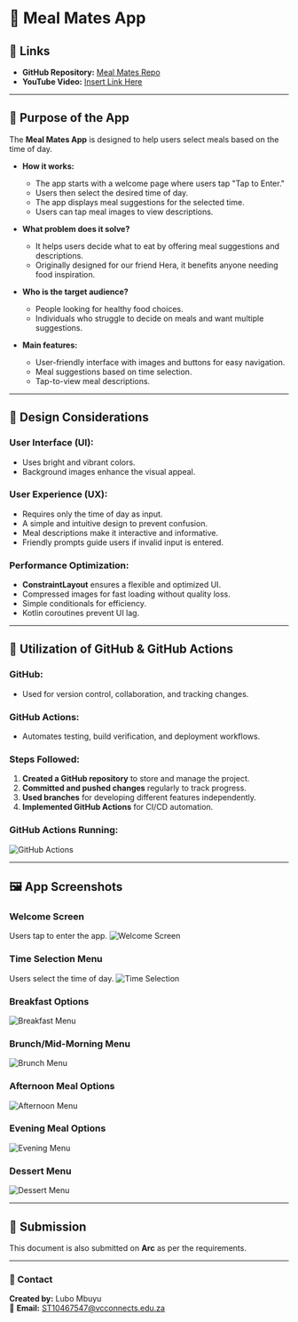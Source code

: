 # 📱 Meal Mates App

## 🔗 Links
- **GitHub Repository:** [Meal Mates Repo](https://github.com/LUBOMBUYU/ST10467547IMADAssignment1)
- **YouTube Video:** [Insert Link Here](https://youtube.com/your-video-link)

---

## 📌 Purpose of the App
The **Meal Mates App** is designed to help users select meals based on the time of day.

- **How it works:**
  - The app starts with a welcome page where users tap "Tap to Enter."
  - Users then select the desired time of day.
  - The app displays meal suggestions for the selected time.
  - Users can tap meal images to view descriptions.

- **What problem does it solve?**
  - It helps users decide what to eat by offering meal suggestions and descriptions.
  - Originally designed for our friend Hera, it benefits anyone needing food inspiration.

- **Who is the target audience?**
  - People looking for healthy food choices.
  - Individuals who struggle to decide on meals and want multiple suggestions.

- **Main features:**
  - User-friendly interface with images and buttons for easy navigation.
  - Meal suggestions based on time selection.
  - Tap-to-view meal descriptions.

---

## 🎨 Design Considerations
### **User Interface (UI):**
- Uses bright and vibrant colors.
- Background images enhance the visual appeal.

### **User Experience (UX):**
- Requires only the time of day as input.
- A simple and intuitive design to prevent confusion.
- Meal descriptions make it interactive and informative.
- Friendly prompts guide users if invalid input is entered.

### **Performance Optimization:**
- **ConstraintLayout** ensures a flexible and optimized UI.
- Compressed images for fast loading without quality loss.
- Simple conditionals for efficiency.
- Kotlin coroutines prevent UI lag.

---

## 🔄 Utilization of GitHub & GitHub Actions
### **GitHub:**
- Used for version control, collaboration, and tracking changes.

### **GitHub Actions:**
- Automates testing, build verification, and deployment workflows.

### **Steps Followed:**
1. **Created a GitHub repository** to store and manage the project.
2. **Committed and pushed changes** regularly to track progress.
3. **Used branches** for developing different features independently.
4. **Implemented GitHub Actions** for CI/CD automation.

### **GitHub Actions Running:**
![GitHub Actions](https://github.com/user-attachments/assets/aaa88d9c-421d-469f-b25c-0ef8a287b960)

---

## 🖼️ App Screenshots
### **Welcome Screen**
Users tap to enter the app.
![Welcome Screen](https://github.com/user-attachments/assets/8d9061bd-8299-41e1-b74c-d698fd77dcb8)

### **Time Selection Menu**
Users select the time of day.
![Time Selection](https://github.com/user-attachments/assets/9e53ed98-2dd5-4299-8bc7-8a4806d8d163)

### **Breakfast Options**
![Breakfast Menu](https://github.com/user-attachments/assets/e0c996f1-eed6-4f5e-884c-15d16c1f4ed9)

### **Brunch/Mid-Morning Menu**
![Brunch Menu](https://github.com/user-attachments/assets/c9c6f328-7697-40fb-b71c-c9b1ca719744)

### **Afternoon Meal Options**
![Afternoon Menu](https://github.com/user-attachments/assets/890288b3-7a0a-4939-828b-d66f39e990bb)

### **Evening Meal Options**
![Evening Menu](https://github.com/user-attachments/assets/4cf31ada-d111-4617-8eb3-6c7be14a5595)

### **Dessert Menu**
![Dessert Menu](https://github.com/user-attachments/assets/c333889b-fbb6-4612-9878-1e624b5c7431)

---

## 📂 Submission
This document is also submitted on **Arc** as per the requirements.

---

### **📧 Contact**
**Created by:** Lubo Mbuyu  
📧 **Email:** [ST10467547@vcconnects.edu.za](mailto:ST10467547@vcconnects.edu.za)

